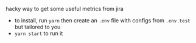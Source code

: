 hacky way to get some useful metrics from jira
- to install, run `yarn` then create an `.env` file with configs from `.env.test` but tailored to you
- `yarn start` to run it
